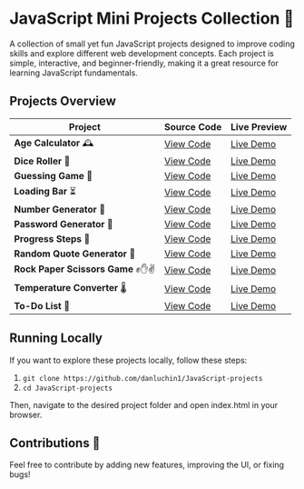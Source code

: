 # **JavaScript Mini Projects Collection** 🚀

A collection of small yet fun JavaScript projects designed to improve coding skills and explore different web development concepts. Each project is simple, interactive, and beginner-friendly, making it a great resource for learning JavaScript fundamentals.

## **Projects Overview**

| Project | Source Code | Live Preview |
|---------|------------|-------------|
| **Age Calculator** 🕰️ | [View Code](age_calculator)                     | [Live Demo](https://danluchin1agecalculator.netlify.app/)                               |
| **Dice Roller** 🎲 | [View Code](dice_roller)                           | [Live Demo](https://luchindan1diceroller.netlify.app/)                                  |
| **Guessing Game** 🎯 | [View Code](guessing_game)                       | [Live Demo](https://danluchin1guessinggame.netlify.app/)                                |
| **Loading Bar** ⏳ | [View Code](loading_bar)                           | [Live Demo](https://danluchin1loadingbar.netlify.app/)                                  |
| **Number Generator** 🔢 | [View Code](number_generator)                 | [Live Demo](https://danluchin1numbergenerator.netlify.app/)                             |
| **Password Generator** 🔐 | [View Code](password_generator)             | [Live Demo](https://danluchin1passwordgenerator.netlify.app/)                           |
| **Progress Steps** 📶 | [View Code](progress_steps)                     | [Live Demo](https://danluchin1progresssteps.netlify.app/)                               |
| **Random Quote Generator** 📝 | [View Code](random_quote_generator)     | [Live Demo](https://danluchin1randomquotegenerator.netlify.app/)                        |
| **Rock Paper Scissors Game** ✊✋✌️ | [View Code](rock_paper_scissors) | [Live Demo](https://danluchin1rockpaperscissors.netlify.app/)                           |
| **Temperature Converter** 🌡️ | [View Code](temperature_conversion)      | [Live Demo](https://danluchin1temperatureconversion.netlify.app/)                       |
| **To-Do List** 📃| [View Code](todo_list)                               | [Live Demo](https://danluchin1todolist.netlify.app/)                                    |

## **Running Locally**

If you want to explore these projects locally, follow these steps:<br>
1. `git clone https://github.com/danluchin1/JavaScript-projects`
2. `cd JavaScript-projects`<br>

Then, navigate to the desired project folder and open index.html in your browser.

## **Contributions 🤝**

Feel free to contribute by adding new features, improving the UI, or fixing bugs!